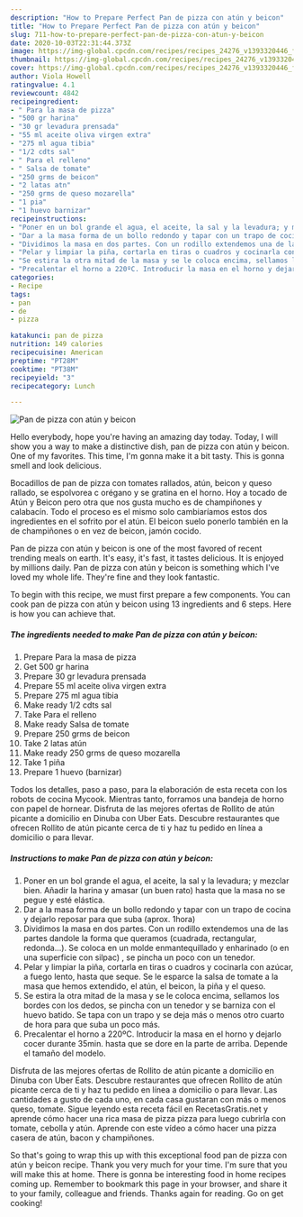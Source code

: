 ```yaml
---
description: "How to Prepare Perfect Pan de pizza con atún y beicon"
title: "How to Prepare Perfect Pan de pizza con atún y beicon"
slug: 711-how-to-prepare-perfect-pan-de-pizza-con-atun-y-beicon
date: 2020-10-03T22:31:44.373Z
image: https://img-global.cpcdn.com/recipes/recipes_24276_v1393320446_foto_foto_00020995/751x532cq70/pan-de-pizza-con-atun-y-beicon-foto-principal.jpg
thumbnail: https://img-global.cpcdn.com/recipes/recipes_24276_v1393320446_foto_foto_00020995/751x532cq70/pan-de-pizza-con-atun-y-beicon-foto-principal.jpg
cover: https://img-global.cpcdn.com/recipes/recipes_24276_v1393320446_foto_foto_00020995/751x532cq70/pan-de-pizza-con-atun-y-beicon-foto-principal.jpg
author: Viola Howell
ratingvalue: 4.1
reviewcount: 4842
recipeingredient:
- " Para la masa de pizza"
- "500 gr harina"
- "30 gr levadura prensada"
- "55 ml aceite oliva virgen extra"
- "275 ml agua tibia"
- "1/2 cdts sal"
- " Para el relleno"
- " Salsa de tomate"
- "250 grms de beicon"
- "2 latas atn"
- "250 grms de queso mozarella"
- "1 pia"
- "1 huevo barnizar"
recipeinstructions:
- "Poner en un bol grande el agua, el aceite, la sal y la levadura; y mezclar bien. Añadir la harina y amasar (un buen rato) hasta que la masa no se pegue y esté elástica."
- "Dar a la masa forma de un bollo redondo y tapar con un trapo de cocina y dejarlo reposar para que suba (aprox. 1hora)"
- "Dividimos la masa en dos partes. Con un rodillo extendemos una de las partes dandole la forma que queramos (cuadrada, rectangular, redonda...). Se coloca en un molde enmantequillado y enharinado (o en una superficie con silpac) , se pincha un poco con un tenedor."
- "Pelar y limpiar la piña, cortarla en tiras o cuadros y cocinarla con azúcar, a fuego lento, hasta que seque. Se le esparce la salsa de tomate a la masa que hemos extendido, el atún, el beicon, la piña y el queso."
- "Se estira la otra mitad de la masa y se le coloca encima, sellamos los bordes con los dedos, se pincha con un tenedor y se barniza con el huevo batido. Se tapa con un trapo y se deja más o menos otro cuarto de hora para que suba un poco más."
- "Precalentar el horno a 220ºC. Introducir la masa en el horno y dejarlo cocer durante 35min. hasta que se dore en la parte de arriba. Depende el tamaño del modelo."
categories:
- Recipe
tags:
- pan
- de
- pizza

katakunci: pan de pizza 
nutrition: 149 calories
recipecuisine: American
preptime: "PT28M"
cooktime: "PT38M"
recipeyield: "3"
recipecategory: Lunch

---
```



![Pan de pizza con atún y beicon](https://img-global.cpcdn.com/recipes/recipes_24276_v1393320446_foto_foto_00020995/751x532cq70/pan-de-pizza-con-atun-y-beicon-foto-principal.jpg)

Hello everybody, hope you're having an amazing day today. Today, I will show you a way to make a distinctive dish, pan de pizza con atún y beicon. One of my favorites. This time, I'm gonna make it a bit tasty. This is gonna smell and look delicious.

Bocadillos de pan de pizza con tomates rallados, atún, beicon y queso rallado, se espolvorea c orégano y se gratina en el horno. Hoy a tocado de Atún y Beicon pero otra que nos gusta mucho es de champiñones y calabacín. Todo el proceso es el mismo solo cambiaríamos estos dos ingredientes en el sofrito por el atún. El beicon suelo ponerlo también en la de champiñones o en vez de beicon, jamón cocido.

Pan de pizza con atún y beicon is one of the most favored of recent trending meals on earth. It's easy, it's fast, it tastes delicious. It is enjoyed by millions daily. Pan de pizza con atún y beicon is something which I've loved my whole life. They're fine and they look fantastic.


To begin with this recipe, we must first prepare a few components. You can cook pan de pizza con atún y beicon using 13 ingredients and 6 steps. Here is how you can achieve that.

<!--inarticleads1-->

##### The ingredients needed to make Pan de pizza con atún y beicon:

1. Prepare  Para la masa de pizza
1. Get 500 gr harina
1. Prepare 30 gr levadura prensada
1. Prepare 55 ml aceite oliva virgen extra
1. Prepare 275 ml agua tibia
1. Make ready 1/2 cdts sal
1. Take  Para el relleno
1. Make ready  Salsa de tomate
1. Prepare 250 grms de beicon
1. Take 2 latas atún
1. Make ready 250 grms de queso mozarella
1. Take 1 piña
1. Prepare 1 huevo (barnizar)


Todos los detalles, paso a paso, para la elaboración de esta receta con los robots de cocina Mycook. Mientras tanto, forramos una bandeja de horno con papel de hornear. Disfruta de las mejores ofertas de Rollito de atún picante a domicilio en Dinuba con Uber Eats. Descubre restaurantes que ofrecen Rollito de atún picante cerca de ti y haz tu pedido en línea a domicilio o para llevar. 

<!--inarticleads2-->

##### Instructions to make Pan de pizza con atún y beicon:

1. Poner en un bol grande el agua, el aceite, la sal y la levadura; y mezclar bien. Añadir la harina y amasar (un buen rato) hasta que la masa no se pegue y esté elástica.
1. Dar a la masa forma de un bollo redondo y tapar con un trapo de cocina y dejarlo reposar para que suba (aprox. 1hora)
1. Dividimos la masa en dos partes. Con un rodillo extendemos una de las partes dandole la forma que queramos (cuadrada, rectangular, redonda...). Se coloca en un molde enmantequillado y enharinado (o en una superficie con silpac) , se pincha un poco con un tenedor.
1. Pelar y limpiar la piña, cortarla en tiras o cuadros y cocinarla con azúcar, a fuego lento, hasta que seque. Se le esparce la salsa de tomate a la masa que hemos extendido, el atún, el beicon, la piña y el queso.
1. Se estira la otra mitad de la masa y se le coloca encima, sellamos los bordes con los dedos, se pincha con un tenedor y se barniza con el huevo batido. Se tapa con un trapo y se deja más o menos otro cuarto de hora para que suba un poco más.
1. Precalentar el horno a 220ºC. Introducir la masa en el horno y dejarlo cocer durante 35min. hasta que se dore en la parte de arriba. Depende el tamaño del modelo.


Disfruta de las mejores ofertas de Rollito de atún picante a domicilio en Dinuba con Uber Eats. Descubre restaurantes que ofrecen Rollito de atún picante cerca de ti y haz tu pedido en línea a domicilio o para llevar. Las cantidades a gusto de cada uno, en cada casa gustaran con más o menos queso, tomate. Sigue leyendo esta receta fácil en RecetasGratis.net y aprende cómo hacer una rica masa de pizza pizza para luego cubrirla con tomate, cebolla y atún. Aprende con este vídeo a cómo hacer una pizza casera de atún, bacon y champiñones. 

So that's going to wrap this up with this exceptional food pan de pizza con atún y beicon recipe. Thank you very much for your time. I'm sure that you will make this at home. There is gonna be interesting food in home recipes coming up. Remember to bookmark this page in your browser, and share it to your family, colleague and friends. Thanks again for reading. Go on get cooking!

